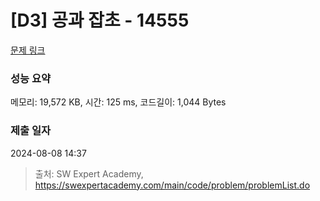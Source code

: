 # [D3] 공과 잡초 - 14555 

[문제 링크](https://swexpertacademy.com/main/code/problem/problemDetail.do?contestProbId=AYGtoa3qARcDFARC) 

### 성능 요약

메모리: 19,572 KB, 시간: 125 ms, 코드길이: 1,044 Bytes

### 제출 일자

2024-08-08 14:37



> 출처: SW Expert Academy, https://swexpertacademy.com/main/code/problem/problemList.do